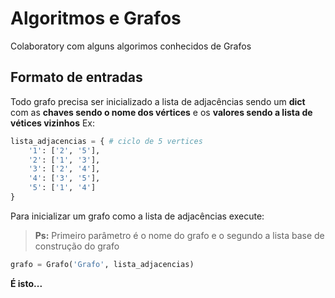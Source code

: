 # Algoritmos e Grafos
Colaboratory com alguns algorimos conhecidos de Grafos

## Formato de entradas
Todo grafo precisa ser inicializado a lista de adjacências sendo um **dict** com as **chaves sendo o nome dos vértices** e os **valores sendo a lista de vétices vizinhos**
Ex:
``` python
lista_adjacencias = { # ciclo de 5 vertices
    '1': ['2', '5'], 
    '2': ['1', '3'], 
    '3': ['2', '4'], 
    '4': ['3', '5'], 
    '5': ['1', '4']
}
```
Para inicializar um grafo como a lista de adjacências execute:
> **Ps:** Primeiro parâmetro é o nome do grafo e o segundo a lista base de construção do grafo
``` python
grafo = Grafo('Grafo', lista_adjacencias)
```
**É isto...**